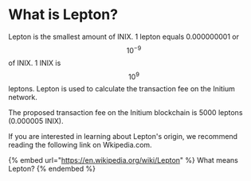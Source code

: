 # What is Lepton?

Lepton is the smallest amount of INIX. 1 lepton equals 0.000000001 or $$10^{-9}$$of INIX. 1 INIX is $$10^{9}$$ leptons. Lepton is used to calculate the transaction fee on the Initium network.&#x20;

The proposed transaction fee on the Initium blockchain is 5000 leptons (0.000005 INIX).&#x20;

If you are interested in learning about Lepton's origin, we recommend reading the following link on Wkipedia.com.

{% embed url="https://en.wikipedia.org/wiki/Lepton" %}
What means Lepton?
{% endembed %}
